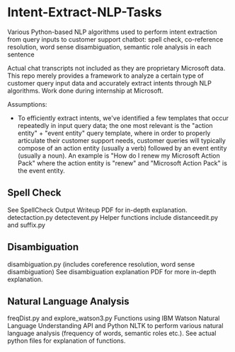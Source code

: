 # Intent-Extract-NLP-Tasks
Various Python-based NLP algorithms used to perform intent extraction from query inputs to customer support chatbot: spell check, co-reference resolution, word sense disambiguation, semantic role analysis in each sentence

Actual chat transcripts not included as they are proprietary Microsoft data. This repo merely provides a framework to analyze a certain type of customer query input data and accurately extract intents through NLP algorithms. Work done during internship at Microsoft. 

Assumptions: 
- To efficiently extract intents, we've identified a few templates that occur repeatedly in input query data; the one most relevant is the "action entity" + "event entity" query template, where in order to properly articulate their customer support needs, customer queries will typically compose of an action entity (usually a verb) followed by an event entity (usually a noun). An example is "How do I renew my Microsoft Action Pack" where the action entity is "renew" and "Microsoft Action Pack" is the event entity. 

## Spell Check
See SpellCheck Output Writeup PDF for in-depth explanation. 
detectaction.py 
detectevent.py 
Helper functions include distanceedit.py and suffix.py

## Disambiguation
disambiguation.py (includes coreference resolution, word sense disambiguation)
See disambiguation explanation PDF for more in-depth explanation.

## Natural Language Analysis
freqDist.py and explore_watson3.py
Functions using IBM Watson Natural Language Understanding API and Python NLTK to perform various natural language analysis (frequency of words, semantic roles etc.). 
See actual python files for explanation of functions. 
